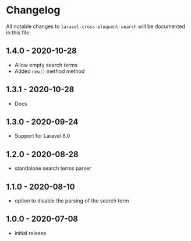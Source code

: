 # Changelog

All notable changes to `laravel-cross-eloquent-search` will be documented in this file

## 1.4.0 - 2020-10-28

- Allow empty search terms
- Added `new()` method method

## 1.3.1 - 2020-10-28

- Docs

## 1.3.0 - 2020-09-24

- Support for Laravel 8.0

## 1.2.0 - 2020-08-28

- standalone search terms parser

## 1.1.0 - 2020-08-10

- option to disable the parsing of the search term

## 1.0.0 - 2020-07-08

- initial release
